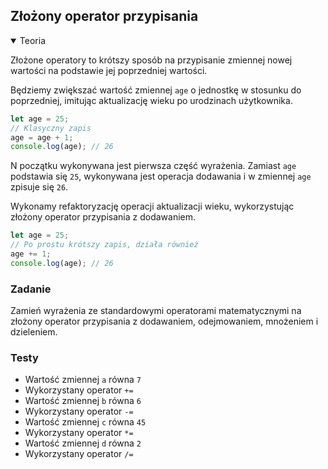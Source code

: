 ## Złożony operator przypisania

<details open>
  <summary>Teoria</summary> 

Złożone operatory to krótszy sposób na przypisanie zmiennej nowej wartości na podstawie jej poprzedniej wartości.

Będziemy zwiększać wartość zmiennej `age` o jednostkę w stosunku do poprzedniej, imitując aktualizację wieku po urodzinach użytkownika.

```js
let age = 25;
// Klasyczny zapis
age = age + 1;
console.log(age); // 26
```

N początku wykonywana jest pierwsza część wyrażenia. Zamiast `age` podstawia się `25`, wykonywana jest operacja dodawania i w zmiennej `age` zpisuje się `26`.

Wykonamy refaktoryzację operacji aktualizacji wieku, wykorzystując złożony operator przypisania z dodawaniem.

```js
let age = 25;
// Po prostu krótszy zapis, działa również
age += 1;
console.log(age); // 26
```

</details>

<h3 class="task">Zadanie</h3> 

Zamień wyrażenia ze standardowymi operatorami matematycznymi na złożony operator przypisania z dodawaniem, odejmowaniem, mnożeniem i dzieleniem.

<h3 class="test">Testy</h3> 

- Wartość zmiennej `a` równa `7` 
- Wykorzystany operator `+=` 
- Wartość zmiennej `b` równa `6` 
- Wykorzystany operator `-=` 
- Wartość zmiennej `c` równa `45` 
- Wykorzystany operator `*=`  
- Wartość zmiennej `d` równa `2` 
- Wykorzystany operator `/=` 